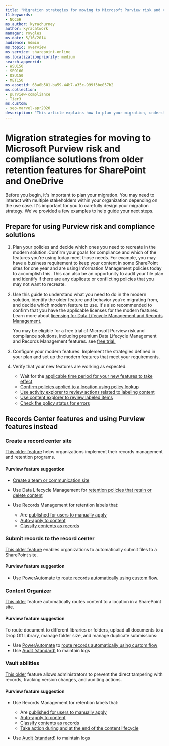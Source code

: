 ```yaml
---
title: "Migration strategies for moving to Microsoft Purview risk and compliance solutions from older retention features for SharePoint and OneDrive"
f1.keywords:
- NOCSH
ms.author: kyrachurney
author: kyracatwork
manager: roygles
ms.date: 5/16/2014
audience: Admin
ms.topic: overview
ms.service: sharepoint-online
ms.localizationpriority: medium
search.appverid:
- WSU150
- SPO160
- OSU150
- MET150
ms.assetid: 63a0b501-ba59-44b7-a35c-999f3be057b2
ms.collection:
- purview-compliance
- Tier3
ms.custom:
- seo-marvel-apr2020
description: "This article explains how to plan your migration, understand the modern solution, and decide which modern solution to use."
---
```


# Migration strategies for moving to Microsoft Purview risk and compliance solutions from older retention features for SharePoint and OneDrive 

Before you begin, it's important to plan your migration. You may need to interact with multiple stakeholders within your organization depending on the use case. It's important for you to carefully design your migration strategy. We've provided a few examples to help guide your next steps.

## Prepare for using Purview risk and compliance solutions 

1. Plan your policies and decide which ones you need to recreate in the modern solution. Confirm your goals for compliance and which of the features you’re using today meet those needs. For example, you may have a business requirement to keep your content in some SharePoint sites for one year and are using Information Management policies today to accomplish this. This can also be an opportunity to audit your file plan and identify if there are any duplicate or conflicting policies that you may not want to recreate. 

1. Use this guide to understand what you need to do in the modern solution, identify the older feature and behavior you’re migrating from, and decide which modern feature to use. It's also recommended to confirm that you have the applicable licenses for the modern features. Learn more about [licensing for Data Lifecycle Management and Records Management.](/office365/servicedescriptions/microsoft-365-service-descriptions/microsoft-365-tenantlevel-services-licensing-guidance/microsoft-365-security-compliance-licensing-guidance)

    You may be eligible for a free trial of Microsoft Purview risk and compliance solutions, including premium Data Lifecycle Management and Records Management features. see [free trial.](/purview/compliance-easy-trials) 

1. Configure your modern features. Implement the strategies defined in your plan and set up the modern features that meet your requirements. 

1. Verify that your new features are working as expected: 

    - Wait for the [applicable time period for your new features to take effect](/purview/retention?tabs=table-overriden) 
    - [Confirm policies applied to a location using policy lookup](/purview/retention?tabs=table-overriden) 
    - [Use activity explorer to review actions related to labeling content](/purview/data-classification-activity-explorer)  
    - [Use content explorer to review labeled items](/purview/data-classification-content-explorer) 
    - [Check the policy status for errors](/microsoft-365/troubleshoot/retention/identify-errors-in-retention-and-retention-label-policies)
    
## Records Center features and using Purview features instead 

### Create a record center site 

[This older feature](https://support.microsoft.com/en-us/office/create-a-records-center-6bf1488b-62a8-486c-90dd-54b6bcce4b3a#:~:text=You%20need%20to%20take%20the%20following%20steps%20to,on%20the%20Records%20Center%20site.%20...%20See%20More.) helps organizations implement their records management and retention programs.
 
#### Purview feature suggestion 

- [Create a team or communication site](https://support.microsoft.com/en-us/office/create-a-team-or-communication-site-551e190a-8fbe-47ae-a88a-798b443c46b1) 

- Use Data Lifecycle Management for [retention policies that retain or delete content](/purview/create-retention-policies?tabs=teams-retention)  

- Use Records Management for retention labels that:
 
    - Are [published for users to manually apply](/purview/create-apply-retention-labels?tabs=manual-outlook%2Cdefault-label-for-sharepoint) 
    - [Auto-apply to content](/purview/apply-retention-labels-automatically) 
    - [Classify contents as records](/purview/declare-records)

### Submit records to the record center  

[This older feature](https://support.microsoft.com/en-us/office/introduction-to-the-records-center-bae6ca5a-7b19-40e0-b433-e3613a747c2c) enables organizations to automatically submit files to a SharePoint site. 

#### Purview feature suggestion 

- Use [PowerAutomate](/power-automate/getting-started) to [route records automatically using custom flow.](/dynamics365/customer-service/routing-trigger-automatic)

### Content Organizer 

[This older](https://support.microsoft.com/en-us/office/configure-the-content-organizer-to-route-documents-b0875658-69bc-4f48-addb-e3c5f01f2d9a) feature automatically routes content to a location in a SharePoint site.

#### Purview feature suggestion 

To route document to different libraries or folders, upload all documents to a Drop Off Library, manage folder size, and manage duplicate submissions: 

- Use [PowerAutomate](/power-automate/getting-started) to [route records automatically using custom flow](/dynamics365/customer-service/routing-trigger-automatic)
- Use [Audit (standard)](/purview/audit-solutions-overview?view=o365-worldwide&preserve-view=true) to maintain logs 

### Vault abilities 

[This older](https://support.microsoft.com/en-us/office/introduction-to-the-records-center-bae6ca5a-7b19-40e0-b433-e3613a747c2c) feature allows administrators to prevent the direct tampering with records, tracking version changes, and auditing actions. 

#### Purview feature suggestion 

- Use Records Management for retention labels that: 

    - Are [published for users to manually apply](/purview/create-apply-retention-labels?tabs=manual-outlook%2Cdefault-label-for-sharepoint) 
    - [Auto-apply to content](/purview/apply-retention-labels-automatically)
    - [Classify contents as records](/purview/declare-records) 
    - [Take action during and at the end of the content lifecycle](/purview/file-plan-manager) 

- Use [Audit (standard)](/purview/audit-solutions-overview?view=o365-worldwide&preserve-view=true) to maintain logs 